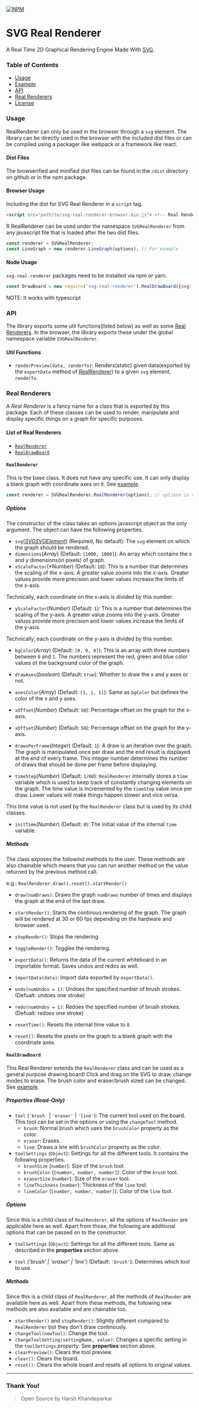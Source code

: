 [![NPM](https://nodei.co/npm/svg-real-renderer.png)](https://npmjs.org/package/svg-real-renderer)

# SVG Real Renderer
A Real Time 2D Graphical Rendering Engine Made With [SVG](https://developer.mozilla.org/en-US/docs/Web/SVG).

### Table of Contents
- [Usage](#usage)
- [Example](https://harshkhandeparkar.github.io/svg-real-renderer)
- [API](#api)
- [Real Renderers](#real-renderers)
- [License](LICENSE)

### Usage
RealRenderer can only be used in the browser through a `svg` element. The library can be directly used in the browser with the included dist files or can be compiled using a packager like webpack or a framework like react.

#### Dist Files
The browserified and minified dist files can be found in the `/dist` directory on github or in the npm package.

#### Browser Usage
Including the dist for SVG Real Renderer in a `script` tag.

```html
<script src="path/to/svg-real-renderer-browser.min.js"> <!-- Real Renderer Dist-->
```
R
RealRenderer can be used under the namespace `SVGRealRenderer` from any javascript file that is loaded after the two dist files.

```js
const renderer = SVGRealRenderer;
const LineGraph = new renderer.LineGraph(options); // For example
```

#### Node Usage
`svg-real-renderer` packages need to be installed via npm or yarn.

```js
const DrawBoard = new require('svg-real-renderer').RealDrawBoard({svg: document.getElementById('svg-id')}) // DrawBoard is an example.
```

NOTE: It works with typescript

### API
The library exports some util functions(listed below) as well as some [Real Renderers](#real-renderers). In the browser, the library exports these under the global namespace variable `SVGRealRenderer`.

#### Util Functions
- `renderPreview(data, renderTo)`: Renders(static) given data(exported by the `exportData` method of [RealRenderer](#realrenderer)) to a given `svg` element, `renderTo`.

### Real Renderers
A *Real Renderer* is a fancy name for a class that is exported by this package. Each of these classes can be used to render, manipulate and display specific things on a graph for specific purposes.

#### List of Real Renderers
- [`RealRenderer`](#realrenderer)
- [`RealDrawBoard`](#realdrawboard)

#### `RealRenderer`
This is the base class. It does not have any specific use. It can only display a blank graph with coordinate axes on it. See [example](https://harshkhandeparkar.github.io/svg-real-renderer).

```js
const renderer = SVGRealRenderer.RealRenderer(options); // options is an object that is explained ahead
```

##### Options
The constructor of the class takes an options javascript object as the only argument. The object can have the following properties.

- `svg`([*SVGSVGElement*](https://developer.mozilla.org/en-US/docs/Web/API/SVGSVGElement)) (Required, No default):  The `svg` element on which the graph should be rendered.
- `dimensions`(*Array*) (Default: `[1000, 1000]`): An array which contains the x and y dimensions(in pixels) of graph.
- `xScaleFactor`(*Number) (Default: `10`): This is a number that determines the scaling of the x-axis. A greater value zooms into the x-axis. Greater values provide more precision and lower values increase the limits of the x-axis.

Technically, each coordinate on the x-axis is divided by this number.

- `yScaleFactor`(*Number*) (Default: `1`): This is a number that determines the scaling of the y-axis. A greater value zooms into the y-axis. Greater values provide more precision and lower values increase the limits of the y-axis.

Technically, each coordinate on the y-axis is divided by this number.

- `bgColor`(*Array*) (Default: `[0, 0, 0]`): This is an array with three numbers between `0` and `1`. The numbers represent the red, green and blue color values of the background color of the graph.

- `drawAxes`(*boolean*) (Default: `true`): Whether to draw the x and y axes or not.

- `axesColor`(*Array*) (Default: `[1, 1, 1]`): Same as `bgColor` but defines the color of the x and y axes.

- `xOffset`(*Number*) (Default: `50`): Percentage offset on the graph for the x-axis.

- `xOffset`(*Number*) (Default: `50`): Percentage offset on the graph for the y-axis.

- `drawsPerFrame`(*Integer*) (Default: `1`): A draw is an iteration over the graph. The graph is manipulated once per draw and the end result is displayed at the end of every frame. This integer number determines the number of draws that should be done per frame before displaying.

- `timeStep`(*Number*) (Default: `1/60`): `RealRenderer` internally stores a `time` variable which is used to keep track of constantly changing elements on the graph. The time value is incremented by the `timeStep` value once per draw. Lower values will make things happen slower and vice versa.

This time value is not used by the `RealRenderer` class but is used by its child classes.

- `initTime`(*Number*) (Default: `0`): The initial value of the internal `time` variable.


##### Methods
The class exposes the followind methods to the user. These methods are also chainable which means that you can run another method on the value returned by the previous method call.

e.g.: `RealRenderer.draw().reset().startRender()`

- `draw(numDraws)`: Draws the graph `numDraws` number of times and displays the graph at the end of the last draw.

- `startRender()`: Starts the continous rendering of the graph. The graph will be rendered at 30 or 60 fps depending on the hardware and browser used.

- `stopRender()`: Stops the rendering.

- `toggleRender()`: Toggles the rendering.

- `exportData()`: Returns the data of the current whiteboard in an importable format. Saves undos and redos as well.

- `importData(data)`: Import data exported by `exportData()`.

- `undo(numUndos = 1)`: Undoes the specified number of brush strokes. (Defualt: undoes one stroke)

- `redo(numUndos = 1)`: Redoes the specified number of brush strokes. (Defualt: redoes one stroke)

- `resetTime()`: Resets the internal time value to `0`.

- `reset()`: Resets the pixels on the graph to a blank graph with the coordinate axes.

#### `RealDrawBoard`
This Real Renderer extends the `RealRenderer` class and can be used as a general purpose drawing board!
Click and drag on the SVG to draw, change modes to erase. The brush color and eraser/brush sized can be changed.
See [example](https://harshkhandeparkar.github.io/svg-real-renderer).

##### Properties (Read-Only)
- `tool` (`'brush'` | `'eraser'` | `'line'`): The current tool used on the board. This tool can be set in the options or using the `changeTool` method.
  - `brush`: Normal brush which uses the `brushColor` property as the color.
  - `eraser`: Erases.
  - `line`: Draws a line with `brushColor` property as the color.
- `toolSettings` (`Object`): Settings for all the different tools. It contains the following properties.
  - `brushSize` (`number`): Size of the `brush` tool.
  - `brushColor` (`[number, number, number]`): Color of the `brush` tool.
  - `eraserSize` (`number`): Size of the `eraser` tool.
  - `lineThickness` (`number`): Thickness of the `line` tool.
  - `lineColor` (`[number, number, number]`): Color of the `line` tool.

##### Options
Since this is a child class of `RealRenderer`, all the options of `RealRender` are applicable here as well.
Apart from those, the following are additional options that can be passed on to the constructor.
- `toolSettings` (`Object`): Settings for all the different tools. Same as described in the **properties** section above.

- `tool` (*'brush' | 'eraser' | 'line'*) (Default: `'brush'`): Determines which tool to use.

##### Methods
Since this is a child class of `RealRenderer`, all the methods of `RealRender` are available here as well.
Apart from these methods, the following new methods are also available and are chainable too.

- `startRender()` and `stopRender()`: Slightly different compared to `RealRenderer` but they don't draw continously.
- `changeTool(newTool)`: Change the tool.
- `changeToolSetting(settingName, value)`: Changes a specific setting in the `toolSettings` *property*. See **properties** section above.
- `clearPreview()`: Clears the tool preview.
- `clear()`: Clears the board.
- `reset()`: Clears the whole board and resets all options to original values.

****

### Thank You!

> Open Source by Harsh Khandeparkar
